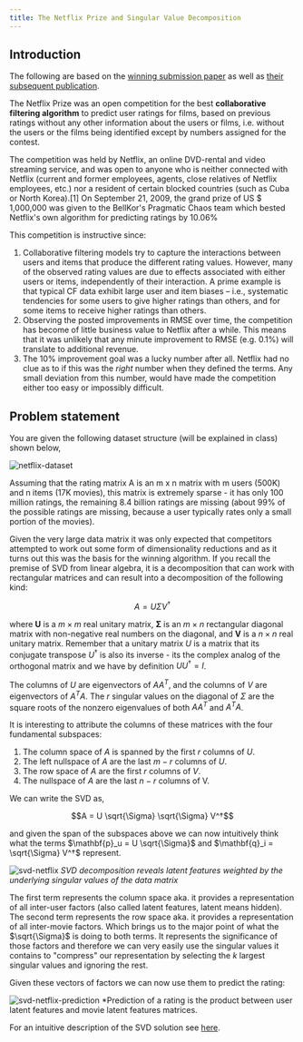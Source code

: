 ```yaml
---
title: The Netflix Prize and Singular Value Decomposition
---
```


## Introduction
The following are based on the [winning submission paper](https://www.netflixprize.com/assets/GrandPrize2009_BPC_BellKor.pdf) as well as [their subsequent publication](https://datajobs.com/data-science-repo/Recommender-Systems-[Netflix].pdf). 

The Netflix Prize was an open competition for the best **collaborative filtering algorithm** to predict user ratings for films, based on previous ratings without any other information about the users or films, i.e. without the users or the films being identified except by numbers assigned for the contest.

The competition was held by Netflix, an online DVD-rental and video streaming service, and was open to anyone who is neither connected with Netflix (current and former employees, agents, close relatives of Netflix employees, etc.) nor a resident of certain blocked countries (such as Cuba or North Korea).[1] On September 21, 2009, the grand prize of US \$ 1,000,000 was given to the BellKor's Pragmatic Chaos team which bested Netflix's own algorithm for predicting ratings by 10.06\%

This competition is instructive since:

1. Collaborative filtering models try to capture the interactions between users and items that produce the different rating
values. However, many of the observed rating values are due to effects associated with either users or items, independently
of their interaction. A prime example is that typical CF data exhibit large user and item biases – i.e., systematic tendencies
for some users to give higher ratings than others, and for some items to receive higher ratings than others.
2. Observing the posted improvements in RMSE over time, the competition has become of little business value to Netflix after a while. This means that it was unlikely that any minute improvement to RMSE (e.g. 0.1%) will translate to additional revenue.
3. The 10% improvement goal was a lucky number after all. Netflix had no clue as to if this was the *right* number when they defined the terms. Any small deviation from this number, would have made the competition either too easy or impossibly difficult.

## Problem statement
You are given the following dataset structure (will be explained in class) shown below,

![netflix-dataset](images/netflix-dataset.png)



Assuming that the rating matrix A is an m x n matrix with m users (500K) and n items (17K movies), this matrix is extremely sparse - it has only 100 million ratings, the remaining 8.4 billion ratings are missing (about 99% of the possible ratings are missing, because a user typically rates only a small portion of the movies). 

Given the very large data matrix it was only expected that competitors attempted to work out some form of dimensionality reductions and as it turns out this was the basis for the winning algorithm. If you recall the premise of SVD from linear algebra, it is a decomposition that can work with rectangular matrices and can result into a decomposition of the following kind:

$$A = U \Sigma V^†$$

where  $\mathbf{U}$ is a $m \times m$ real unitary matrix, $\mathbf{\Sigma}$ is an $m \times n$ rectangular diagonal matrix with non-negative real numbers on the diagonal, and $\mathbf{V}$  is a $n \times n$ real unitary matrix. Remember that a unitary matrix $U$ is a matrix that its conjugate transpose $U^†$ is also its inverse - its the complex analog of the orthogonal matrix and we have by definition $UU^†=I$.  

The columns of $U$ are eigenvectors of $AA^T$, and the columns of $V$ are eigenvectors of $A^TA$. The $r$ singular values on the diagonal of $\Sigma$ are the square roots of the nonzero eigenvalues of both $AA^T$ and $A^TA$.

It is interesting to attribute the columns of these matrices with the four fundamental subspaces:

1. The column space of $A$ is spanned by the first $r$ columns of $U$.
2. The left nullspace of $A$ are the last $m-r$ columns of $U$.
3. The row space of $A$ are the first $r$ columns of $V$.
4. The nullspace of $A$ are the last $n-r$ columns of V. 

We can write the SVD as,

$$A = U \sqrt{\Sigma} \sqrt{\Sigma} V^†$$

and given the span of the subspaces above we can now intuitively think what the terms $\mathbf{p}_u = U \sqrt{\Sigma}$ and $\mathbf{q}_i = \sqrt{\Sigma} V^†$ represent. 

![svd-netflix](images/svd-netflix.png)
*SVD decomposition reveals latent features weighted by the underlying singular values of the data matrix*

The first term represents the column space aka. it provides a representation of all inter-user factors (also called latent features, latent means hidden).  The second term represents the row space aka. it provides a representation of all inter-movie factors. Which brings us to the major point of what the $\sqrt{\Sigma}$ is doing to both terms. It represents the significance of those factors and therefore we can very easily use the singular values it contains to "compress" our representation by selecting the $k$ largest singular values and ignoring the rest.

Given these vectors of factors we can now use them to predict the rating:

![svd-netflix-prediction](images/svd-netflix-prediction.png)
*Prediction of a rating is the product between user latent features and movie latent features matrices.

For an intuitive description of the SVD solution see [here](https://sifter.org/~simon/journal/20061211.html).

<!-- ## Solution
We use the indexing notation to distinguish two different users $u,v$, and movies $i, j$. A rating $r_{ui}$ indicates
the preference by user $u$ of movie $i$. Values are ranging from 1 (star) indicating no interest to 5 (stars) indicating a strong
interest. We distinguish predicted ratings from known ones, by using the notation $\hat{r}_{ui}$ for the predicted value.
The scalar $t_{ui}$ denotes the time of rating $r_{ui}$. Here, time is measured in days, so $t_{ui}$ counts the number of days elapsed
since some early time point.  The $(u,i)$ pairs for which $r_{ui}$ is known are stored in the training set $K = \{ (u,i) | r_{ui} \}$. Notice that $K$ includes also the Probe set. Each user $u$ is associated with a set of items denoted by $R(u)$, which contains all the items for which ratings by $u$ are available. Likewise, $R(i)$ denotes the set of users who rated item $i$. Sometimes, we also use a set denoted by $N(u)$, which contains all items for which $u$ provided a rating, even if the rating value is unknown. Thus, $N(u)$ extends $R(u)$ by also considering the ratings in the Qualifying set. -->

